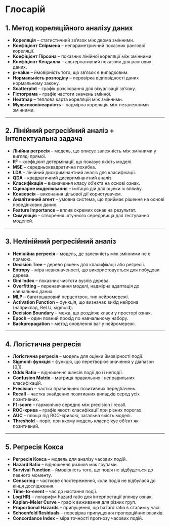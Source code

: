 # Глосарій

## 1. Метод кореляційного аналізу даних

- **Кореляція** – статистичний зв’язок між двома змінними.
- **Коефіцієнт Спірмена** – непараметричний показник рангової кореляції.
- **Коефіцієнт Пірсона** – показник лінійної кореляції між змінними.
- **Коефіцієнт Кендалла** – альтернативний показник для рангових даних.
- **p-value** – ймовірність того, що зв’язок є випадковим.
- **Нормальність розподілу** – перевірка відповідності даних нормальному закону.
- **Scatterplot** – графік розсіювання для візуалізації зв’язку.
- **Гістограма** – графік частоти значень змінної.
- **Heatmap** – теплова карта кореляцій між змінними.
- **Мультиколінеарність** – надмірна кореляція між незалежними змінними.

---

## 2. Лінійний регресійний аналіз + Інтелектуальна задача

- **Лінійна регресія** – модель, що описує залежність між змінними у вигляді прямої.
- **R²** – коефіцієнт детермінації, що показує якість моделі.
- **MSE** – середньоквадратична похибка.
- **LDA** – лінійний дискримінантний аналіз для класифікації.
- **QDA** – квадратичний дискримінантний аналіз.
- **Класифікація** – визначення класу об’єкта на основі ознак.
- **Сценарне моделювання** – імітація дій для оцінки їх впливу.
- **Конверсія** – виконання цільової дії користувачем.
- **Аналітичний агент** – умовна система, що приймає рішення на основі поведінкових даних.
- **Feature Importance** – вплив окремих ознак на результат.
- **Симуляція** – створення штучного середовища для тестування моделей.

---

## 3. Нелінійний регресійний аналіз

- **Нелінійна регресія** – модель, де залежність між змінними не є прямою.
- **Decision Tree** – дерево рішень для класифікації або регресії.
- **Entropy** – міра невизначеності, що використовується для побудови дерева.
- **Gini Index** – показник чистоти вузлів дерева.
- **Overfitting** – перенавчання моделі, надмірна адаптація до навчальних даних.
- **MLP** – багатошаровий перцептрон, тип нейромережі.
- **Activation Function** – функція, що визначає вихід нейрона (наприклад, ReLU, sigmoid).
- **Decision Boundary** – межа, що розділяє класи у просторі ознак.
- **Epoch** – один повний прохід по навчальному набору.
- **Backpropagation** – метод оновлення ваг у нейромережі.

---

## 4. Логістична регресія

- **Логістична регресія** – модель для оцінки ймовірності події.
- **Sigmoid-функція** – функція, що перетворює значення у діапазон [0,1].
- **Odds Ratio** – відношення шансів події до її неподії.
- **Confusion Matrix** – матриця правильних і неправильних класифікацій.
- **Precision** – частка правильних позитивних передбачень.
- **Recall** – частка знайдених позитивних випадків серед усіх позитивних.
- **F1-score** – гармонічне середнє між precision і recall.
- **ROC-крива** – графік якості класифікації при різних порогах.
- **AUC** – площа під ROC-кривою, загальна якість моделі.
- **Threshold** – поріг, при якому модель класифікує об’єкт як позитивний.

---

## 5. Регресія Кокса

- **Регресія Кокса** – модель для аналізу часових подій.
- **Hazard Ratio** – відношення ризиків між групами.
- **Survival Function** – ймовірність того, що подія не відбудеться до певного моменту.
- **Censoring** – часткове спостереження, коли подія не відбулася до кінця дослідження.
- **Time-to-event** – час до настання події.
- **Log(HR)** – логарифм hazard ratio для інтерпретації впливу ознак.
- **Kaplan-Meier Curve** – графік виживання для різних груп.
- **Proportional Hazards** – припущення, що hazard ratio є сталим у часі.
- **Schoenfeld Residuals** – перевірка припущення пропорційних ризиків.
- **Concordance Index** – міра точності прогнозу часових подій.
